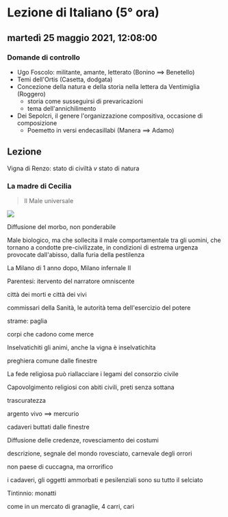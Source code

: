 # Lezione di Italiano (5° ora)

## martedì 25 maggio 2021, 12:08:00
### Domande di controllo

* Ugo Foscolo: militante, amante, letterato (Bonino $\implies$ Benetello)
* Temi dell'Ortis (Casetta, dodgata)
* Concezione della natura e della storia nella lettera da Ventimiglia (Roggero) 
	* storia come susseguirsi di prevaricazioni
	* tema dell'annichilimento
* Dei Sepolcri, il genere l'organizzazione compositiva, occasione di composizione
	* Poemetto in versi endecasillabi 
(Manera $\implies$ Adamo)

## Lezione



Vigna di Renzo: stato di civiltà $v$ stato di natura


### La madre di Cecilia

> Il Male universale

![](https://i.imgur.com/YGyGtV0.jpg)


Diffusione del morbo, non ponderabile

Male biologico, ma che sollecita il male comportamentale tra gli uomini, che tornano a condotte pre-civilizzate, in condizioni di estrema urgenza provocate dall'abisso, dalla furia della pestilenza



La Milano di 1 anno dopo, Milano infernale II

Parentesi: itervento del narratore omniscente

città dei morti e città dei vivi

commissari della Sanità, le autorità
tema dell'esercizio del potere

strame: paglia

corpi che cadono come merce



Inselvatichiti gli animi, anche la vigna è inselvatichita

preghiera comune dalle finestre

La fede religiosa può riallacciare i legami del consorzio civile


Capovolgimento
religiosi con abiti civili, preti senza sottana

trascuratezza

argento vivo $\implies$ mercurio

cadaveri buttati dalle finestre

Diffusione delle credenze, rovesciamento dei costumi

descrizione, segnale del mondo rovesciato, carnevale degli orrori


non paese di cuccagna, ma orrorifico

i cadaveri, gli oggetti ammorbati e pesilenziali sono su tutto il selciato

Tintinnio: monatti

come in un mercato di granaglie, 4 carri, cari
<!--stackedit_data:
eyJoaXN0b3J5IjpbLTEzOTQxNzE2NjAsLTE2MzAxNDAyNDFdfQ
==
-->